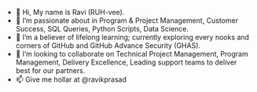 - 👋 Hi, My name is Ravi (RUH-vee).
- 👀 I’m passionate about in Program & Project Management, Customer Success, SQL Queries, Python Scripts, Data Science. 
- 🌱 I’m a believer of lifelong learning; currently exploring every nooks and corners of GitHub and GitHub Advance Security (GHAS).
- 💞️ I’m looking to collaborate on Technical Project Management, Program Management, Delivery Excellence, Leading support teams to deliver best for our partners. 
- 📫 Give me hollar at @ravikprasad

<!---
ravikprasad/ravikprasad is a ✨ special ✨ repository because its `README.md` (this file) appears on your GitHub profile.
You can click the Preview link to take a look at your changes.
--->
